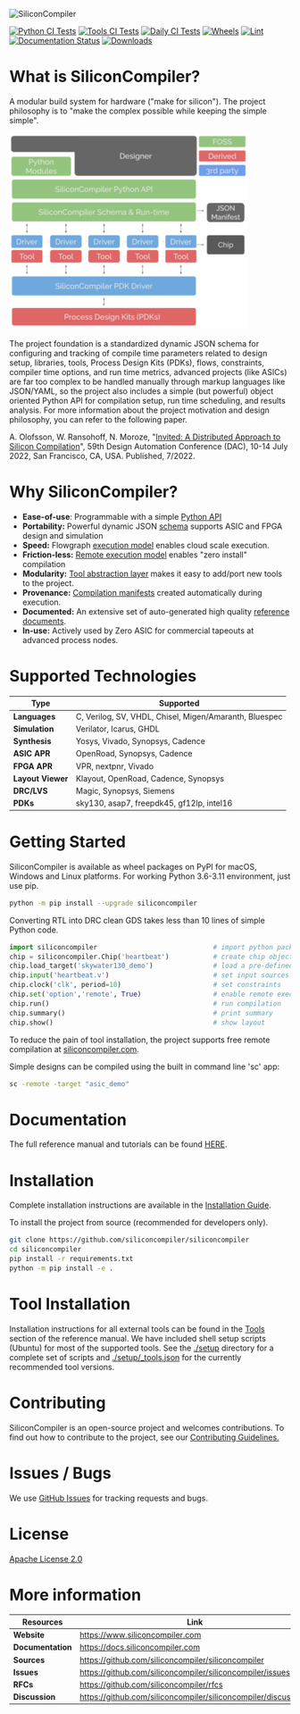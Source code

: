 ![SiliconCompiler](https://raw.githubusercontent.com/siliconcompiler/siliconcompiler/main/docs/_images/sc_logo_with_text.png)

[![Python CI Tests](https://github.com/siliconcompiler/siliconcompiler/actions/workflows/python_ci.yml/badge.svg)](https://github.com/siliconcompiler/siliconcompiler/actions/workflows/python_ci.yml)
[![Tools CI Tests](https://github.com/siliconcompiler/siliconcompiler/actions/workflows/tools_ci.yml/badge.svg)](https://github.com/siliconcompiler/siliconcompiler/actions/workflows/tools_ci.yml)
[![Daily CI Tests](https://github.com/siliconcompiler/siliconcompiler/actions/workflows/daily_ci.yml/badge.svg)](https://github.com/siliconcompiler/siliconcompiler/actions/workflows/daily_ci.yml)
[![Wheels](https://github.com/siliconcompiler/siliconcompiler/actions/workflows/wheels.yml/badge.svg?event=schedule)](https://github.com/siliconcompiler/siliconcompiler/actions/workflows/wheels.yml)
[![Lint](https://github.com/siliconcompiler/siliconcompiler/actions/workflows/lint.yml/badge.svg)](https://github.com/siliconcompiler/siliconcompiler/actions/workflows/lint.yml)
[![Documentation Status](https://readthedocs.org/projects/siliconcompiler/badge/?version=latest)](https://docs.siliconcompiler.com/en/latest/?badge=latest)
[![Downloads](https://static.pepy.tech/personalized-badge/siliconcompiler?period=total&units=international_system&left_color=grey&right_color=blue&left_text=Downloads)](https://pepy.tech/project/siliconcompiler)

# What is SiliconCompiler?


A modular build system for hardware ("make for silicon"). The project philosophy is to "make the complex possible while keeping the simple simple".

![SC Overview](docs/_images/sc_overview.png)

The project foundation is a standardized dynamic JSON schema for configuring and tracking of compile time parameters related to design setup, libraries,
tools, Process Design Kits (PDKs), flows, constraints, compiler time options, and run time metrics, advanced projects (like ASICs) are far too complex
to be handled manually through markup languages like JSON/YAML, so the project also includes a simple (but powerful) object oriented Python API for
compilation setup, run time scheduling, and results analysis. For more information about the project motivation and design philosophy, you can refer
to the following paper.

A. Olofsson, W. Ransohoff, N. Moroze, "[Invited: A Distributed Approach to Silicon Compilation](docs/papers/sc_dac2022.pdf)", 59th Design Automation Conference (DAC), 10-14 July 2022, San Francisco, CA, USA. Published, 7/2022.

# Why SiliconCompiler?

* **Ease-of-use**: Programmable with a simple [Python API](https://docs.siliconcompiler.com/en/stable/user_guide/programming_model.html)
* **Portability:** Powerful dynamic JSON [schema](https://docs.siliconcompiler.com/en/stable/reference_manual/schema.html) supports ASIC and FPGA design and simulation
* **Speed:** Flowgraph [execution model](https://docs.siliconcompiler.com/en/stable/user_guide/execution_model.html) enables cloud scale execution.
* **Friction-less:** [Remote execution model](https://docs.siliconcompiler.com/en/stable/user_guide/remote_processing.html) enables "zero install" compilation
* **Modularity:** [Tool abstraction layer](https://docs.siliconcompiler.com/en/stable/user_guide/tools.html) makes it easy to add/port new tools to the project.
* **Provenance:** [Compilation manifests](https://docs.siliconcompiler.com/en/stable/user_guide/data_model.html) created automatically during execution.
* **Documented:** An extensive set of auto-generated high quality [reference documents](https://docs.siliconcompiler.com/).
* **In-use:** Actively used by Zero ASIC for commercial tapeouts at advanced process nodes.

# Supported Technologies

| Type | Supported|
|------|----------|
|**Languages**| C, Verilog, SV, VHDL, Chisel, Migen/Amaranth, Bluespec
|**Simulation**| Verilator, Icarus, GHDL
|**Synthesis**| Yosys, Vivado, Synopsys, Cadence
|**ASIC APR**| OpenRoad, Synopsys, Cadence
|**FPGA APR**| VPR, nextpnr, Vivado
|**Layout Viewer**| Klayout, OpenRoad, Cadence, Synopsys
|**DRC/LVS**| Magic, Synopsys, Siemens
|**PDKs**| sky130, asap7, freepdk45, gf12lp, intel16

# Getting Started

SiliconCompiler is available as wheel packages on PyPI for macOS, Windows and
Linux platforms. For working Python 3.6-3.11 environment, just use pip.

```sh
python -m pip install --upgrade siliconcompiler
```


Converting RTL into DRC clean GDS takes less than 10 lines of simple Python code.

```python
import siliconcompiler                             # import python package
chip = siliconcompiler.Chip('heartbeat')           # create chip object
chip.load_target('skywater130_demo')               # load a pre-defined target
chip.input('heartbeat.v')                          # set input sources
chip.clock('clk', period=10)                       # set constraints
chip.set('option','remote', True)                  # enable remote execution
chip.run()                                         # run compilation
chip.summary()                                     # print summary
chip.show()                                        # show layout
```

To reduce the pain of tool installation, the project supports free remote compilation at [siliconcompiler.com](https://www.siliconcompiler.com).

Simple designs can be compiled using the built in command line 'sc' app:

```sh
sc -remote -target "asic_demo"
```

# Documentation

The full reference manual and tutorials can be found [HERE](https://docs.siliconcompiler.com/).

# Installation

Complete installation instructions are available in the [Installation Guide](https://docs.siliconcompiler.com/en/stable/user_guide/installation.html).

To install the project from source (recommended for developers only).

```bash
git clone https://github.com/siliconcompiler/siliconcompiler
cd siliconcompiler
pip install -r requirements.txt
python -m pip install -e .
```

# Tool Installation

Installation instructions for all external tools can be found in the
[Tools](https://docs.siliconcompiler.com/en/stable/reference_manual/tools.html) section
of the reference manual. We have included shell setup scripts (Ubuntu) for most of the supported tools.
See the [./setup](./setup) directory for a complete set of scripts and [./setup/_tools.json](./setup/_tools.json) for the currently recommended tool versions.

# Contributing

SiliconCompiler is an open-source project and welcomes contributions. To find out
how to contribute to the project, see our
[Contributing Guidelines.](./CONTRIBUTING.md)

# Issues / Bugs

We use [GitHub Issues](https://github.com/siliconcompiler/siliconcompiler/issues)
for tracking requests and bugs.

# License

[Apache License 2.0](LICENSE)

# More information

| Resources | Link|
|-----------|-----|
| **Website**|  https://www.siliconcompiler.com
| **Documentation**|  https://docs.siliconcompiler.com
| **Sources**|  https://github.com/siliconcompiler/siliconcompiler
| **Issues**|  https://github.com/siliconcompiler/siliconcompiler/issues
| **RFCs**|  https://github.com/siliconcompiler/rfcs
| **Discussion**| https://github.com/siliconcompiler/siliconcompiler/discussions
